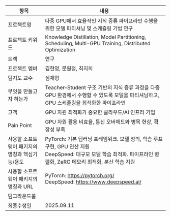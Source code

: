 |항목|내용|
|---|---|
|프로젝트명|다중 GPU에서 효율적인 지식 증류 파이프라인 수행을 위한 모델 파티셔닝 및 스케쥴링 기법 연구|
|프로젝트 키워드|Knowledge Distillation, Model Partitioning, Scheduling, Multi-GPU Training, Distributed Optimization|
|트랙|연구|
|프로젝트 멤버|김현영, 문원정, 최지희|
|팀지도 교수|심재형|
|무엇을 만들고자 하는가|Teacher–Student 구조 기반의 지식 증류 과정을 다중 GPU 환경에서 수행할 수 있도록 모델을 파티셔닝하고, GPU 스케줄링을 최적화한 파이프라인|
|고객|GPU 자원 최적화가 중요한 클라우드/AI 인프라 기업|
|Pain Point|GPU 자원 활용 비효율, 통신 오버헤드와 병목 현상, 확장성 부족|
|사용할 소프트웨어 패키지의 명칭과 핵심기능/용도|PyTorch: 기본 딥러닝 프레임워크. 모델 정의, 학습 루프 구현, GPU 연산 지원<br>DeepSpeed: 대규모 모델 학습 최적화. 파이프라인 병렬화, ZeRO 메모리 최적화, 분산 학습 지원|
|사용할 소프트웨어 패키지의 명칭과 URL|PyTorch: https://pytorch.org/<br>DeepSpeed: https://www.deepspeed.ai/|
|팀그라운드룰|  |
|최종수정일|2025.09.11|
